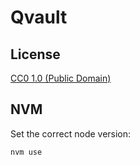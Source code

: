 # Qvault

## License

[CC0 1.0 (Public Domain)](LICENSE.md)

## NVM

Set the correct node version:

```bash
nvm use
```
